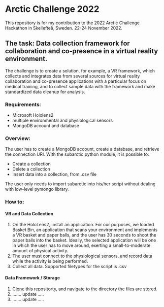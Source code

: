 # Arctic Challenge 2022

This repository is for my contribution to the 2022 Arctic Challenge Hackathon in Skellefteå, Sweden. 22-24 November 2022.

## The task: Data collection framework for collaboration and co-presence in a virtual reality environment.
The challenge is to create a solution, for example, a VR framework, which collects and integrates data from several sources for virtual reality collaboration and co-presence applications with a particular focus on medical
training, and to collect sample data with the framework and make standardized data cleanup for analysis.

### Requirements:
- Microsoft Hololens2
- multiple environmental and physiological sensors
- MongoDB account and database

### Overview:
The user has to create a MongoDB account, create a database, and retrieve the connection URI. With the subarctic python module, it is possible to:
- Create a collection
- Delete a collection
- Insert data into a collection, from .csv file

The user only needs to import subarctic into his/her script without dealing with low-level pymongo library.

### How to:

#### VR and Data Collection
1. On the HoloLens2, install an application. For our purposes, we loaded Basket Bin, an application that scans your environment and implements a VR basket and paper balls, and the user has 30 seconds to shoot the paper balls into the basket. Ideally, the selected application will be one in which the user has to move around, exerting a small-to-moderate amount of physical activity.
2. The user must connect to the physiological sensors, and record data while the activity is being performed.
3. Collect all data. Supported filetypes for the script is .csv

#### Data Framework / Storage
1. Clone this repositorty, and navigate to the directory the files are stored.
2. ....... update .....
3. ....... update .....
